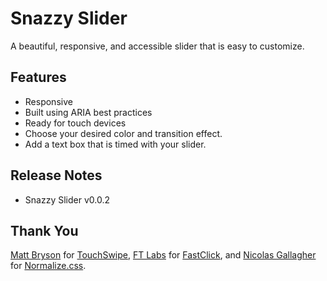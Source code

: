 # Snazzy Slider
A beautiful, responsive, and accessible slider that is easy to customize.

## Features
* Responsive
* Built using ARIA best practices
* Ready for touch devices
* Choose your desired color and transition effect.
* Add a text box that is timed with your slider.

## Release Notes
* Snazzy Slider v0.0.2

## Thank You
[Matt Bryson](https://github.com/mattbryson) for [TouchSwipe](https://github.com/mattbryson/TouchSwipe-Jquery-Plugin), [FT Labs](https://github.com/ftlabs) for [FastClick](https://github.com/ftlabs/fastclick), and [Nicolas Gallagher](https://github.com/necolas) for [Normalize.css](https://github.com/necolas/normalize.css).
